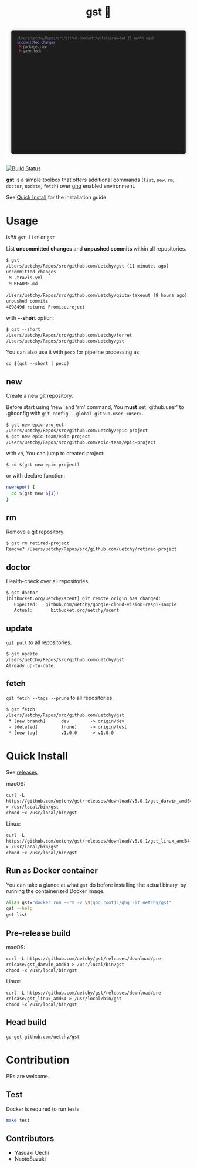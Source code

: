 <div align="center">
 <h1>gst 👻</h1>
</div>

<p align="center"><img src="https://raw.githubusercontent.com/uetchy/gst/master/assets/screen.gif"/></p>

[![Build Status](https://travis-ci.com/uetchy/gst.svg)](https://travis-ci.com/uetchy/gst)

**gst** is a simple toolbox that offers additional commands (`list`, `new`, `rm`, `doctor`, `update`, `fetch`) over [ghq](https://github.com/motemen/ghq) enabled environment.

See [Quick Install](https://github.com/uetchy/gst#quick-install) for the installation guide.

# Usage

is## `gst list` or `gst`

List **uncommitted changes** and **unpushed commits** within all repositories.

```
$ gst
/Users/uetchy/Repos/src/github.com/uetchy/gst (11 minutes ago)
uncommitted changes
 M .travis.yml
 M README.md

/Users/uetchy/Repos/src/github.com/uetchy/qiita-takeout (9 hours ago)
unpushed commits
409849d returns Promise.reject
```

with **--short** option:

```
$ gst --short
/Users/uetchy/Repos/src/github.com/uetchy/ferret
/Users/uetchy/Repos/src/github.com/uetchy/gst
```

You can also use it with `peco` for pipeline processing as:

```
cd $(gst --short | peco)
```

## new

Create a new git repository.

Before start using 'new' and 'rm' command, You **must** set 'github.user' to .gitconfig with `git config --global github.user <user>`.

```
$ gst new epic-project
/Users/uetchy/Repos/src/github.com/uetchy/epic-project
$ gst new epic-team/epic-project
/Users/uetchy/Repos/src/github.com/epic-team/epic-project
```

with `cd`, You can jump to created project:

```
$ cd $(gst new epic-project)
```

or with declare function:

```zsh
newrepo() {
  cd $(gst new ${1})
}
```

## rm

Remove a git repository.

```
$ gst rm retired-project
Remove? /Users/uetchy/Repos/src/github.com/uetchy/retired-project
```

## doctor

Health-check over all repositories.

```
$ gst doctor
[bitbucket.org/uetchy/scent] git remote origin has changed:
   Expected:   github.com/uetchy/google-cloud-vision-raspi-sample
   Actual:       bitbucket.org/uetchy/scent
```

## update

`git pull` to all repositories.

```
$ gst update
/Users/uetchy/Repos/src/github.com/uetchy/gst
Already up-to-date.
```

## fetch

`git fetch --tags --prune` to all repositories.

```
$ gst fetch
/Users/uetchy/Repos/src/github.com/uetchy/gst
 * [new branch]      dev        -> origin/dev
 - [deleted]         (none)     -> origin/test
 * [new tag]         v1.0.0     -> v1.0.0
```

# Quick Install

See [releases](https://github.com/uetchy/gst/releases/latest).

macOS:

```
curl -L https://github.com/uetchy/gst/releases/download/v5.0.1/gst_darwin_amd64 > /usr/local/bin/gst
chmod +x /usr/local/bin/gst
```

Linux:

```
curl -L https://github.com/uetchy/gst/releases/download/v5.0.1/gst_linux_amd64 > /usr/local/bin/gst
chmod +x /usr/local/bin/gst
```

## Run as Docker container

You can take a glance at what `gst` do before installing the actual binary, by running the containerized Docker image.

```bash
alias gst="docker run --rm -v \$(ghq root):/ghq -it uetchy/gst"
gst --help
gst list
```

## Pre-release build

macOS:

```
curl -L https://github.com/uetchy/gst/releases/download/pre-release/gst_darwin_amd64 > /usr/local/bin/gst
chmod +x /usr/local/bin/gst
```

Linux:

```
curl -L https://github.com/uetchy/gst/releases/download/pre-release/gst_linux_amd64 > /usr/local/bin/gst
chmod +x /usr/local/bin/gst
```

## Head build

```
go get github.com/uetchy/gst
```

# Contribution

PRs are welcome.

## Test

Docker is required to run tests.

```bash
make test
```

## Contributors

- Yasuaki Uechi
- NaotoSuzuki
